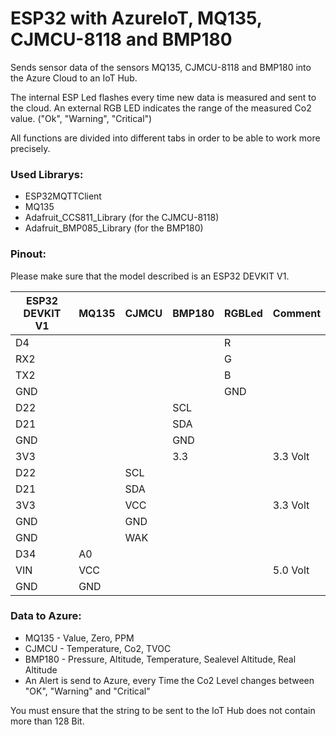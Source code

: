 # ESP32 with AzureIoT, MQ135, CJMCU-8118 and BMP180
Sends sensor data of the sensors MQ135, CJMCU-8118 and BMP180 into the Azure Cloud to an IoT Hub.

The internal ESP Led flashes every time new data is measured and sent to the cloud. An external RGB LED indicates the range of the measured Co2 value. ("Ok", "Warning", "Critical")

All functions are divided into different tabs in order to be able to work more precisely.

### Used Librarys:
* ESP32MQTTClient
* MQ135
* Adafruit_CCS811_Library (for the CJMCU-8118)
* Adafruit_BMP085_Library (for the BMP180)

### Pinout:
Please make sure that the model described is an ESP32 DEVKIT V1.

ESP32 DEVKIT V1 | MQ135 | CJMCU | BMP180 | RGBLed | Comment
--------------- | ----- | ----- | ------ | ------ | -------
D4 | | | | R |
RX2 | | | | G |
TX2 | | | | B |
GND | | | | GND |
D22 | | | SCL | |
D21 | | | SDA | |
GND | | | GND | |
3V3 | | | 3.3 | | 3.3 Volt
D22 | | SCL | | |
D21 | | SDA | | |
3V3 | | VCC | | | 3.3 Volt
GND | | GND | | |
GND | | WAK | | |
D34 | A0 | | | |
VIN | VCC | | | | 5.0 Volt
GND | GND | | | |

### Data to Azure:
* MQ135 - Value, Zero, PPM
* CJMCU - Temperature, Co2, TVOC
* BMP180 - Pressure, Altitude, Temperature, Sealevel Altitude, Real Altitude
* An Alert is send to Azure, every Time the Co2 Level changes between "OK", "Warning" and "Critical"

You must ensure that the string to be sent to the IoT Hub does not contain more than 128 Bit.
